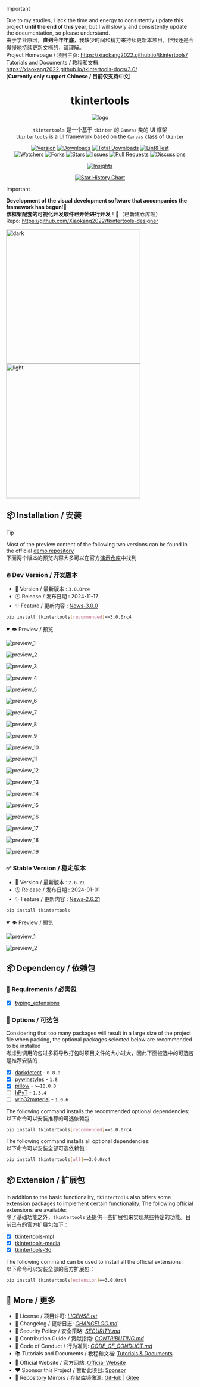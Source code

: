 > [!IMPORTANT]  
> Due to my studies, I lack the time and energy to consistently update this project **until the end of this year**, but I will slowly and consistently update the documentation, so please understand.  
> 由于学业原因，**直到今年年底**，我缺少时间和精力来持续更新本项目，但我还是会慢慢地持续更新文档的，请理解。  
> Project Homepage / 项目主页: <https://xiaokang2022.github.io/tkintertools/>  
> Tutorials and Documents / 教程和文档: <https://xiaokang2022.github.io/tkintertools-docs/3.0/>  
> (**Currently only support Chinese / 目前仅支持中文**)

<h1 align="center">tkintertools</h1>

<p align="center"><img alt="logo" src="https://xiaokang2022.github.io/tkintertools/logo.png" title="Logo" /></p>

<p align="center">
<code>tkintertools</code> 是一个基于 <code>tkinter</code> 的 <code>Canvas</code> 类的 UI 框架
<br/>
<code>tkintertools</code> is a UI framework based on the <code>Canvas</code> class of <code>tkinter</code>
</p>

<p align="center">
<a href="https://github.com/Xiaokang2022/tkintertools/releases"><img alt="Version" src="https://img.shields.io/github/v/release/Xiaokang2022/tkintertools?include_prereleases&logo=github&label=Version" title="Latest Version" /></a>
<a href="https://pypistats.org/packages/tkintertools"><img alt="Downloads" src="https://img.shields.io/pypi/dm/tkintertools?label=Downloads&logo=pypi&logoColor=skyblue" title="Downloads" /></a>
<a href="https://pepy.tech/project/tkintertools"><img alt="Total Downloads" src="https://img.shields.io/pepy/dt/tkintertools?logo=pypi&logoColor=gold&label=Total%20Downloads" title="Total Downloads" /></a>
<a href="https://github.com/Xiaokang2022/tkintertools/actions"><img alt="Lint&Test" src="https://img.shields.io/github/actions/workflow/status/Xiaokang2022/tkintertools/python-package.yml?logo=github&label=Lint%26Test" title="Lint&Test"/></a>
<br/>
<a href="https://github.com/Xiaokang2022/tkintertools/watchers"><img alt="Watchers" src="https://img.shields.io/github/watchers/Xiaokang2022/tkintertools?label=Watchers&logo=github&style=flat" title="Watchers" /></a>
<a href="https://github.com/Xiaokang2022/tkintertools/forks"><img alt="Forks" src="https://img.shields.io/github/forks/Xiaokang2022/tkintertools?label=Forks&logo=github&style=flat" title="Forks" /></a>
<a href="https://github.com/Xiaokang2022/tkintertools/stargazers"><img alt="Stars" src="https://img.shields.io/github/stars/Xiaokang2022/tkintertools?label=Stars&color=gold&logo=github&style=flat" title="Stars" /></a>
<a href="https://github.com/Xiaokang2022/tkintertools/issues"><img alt="Issues" src="https://img.shields.io/github/issues/Xiaokang2022/tkintertools?label=Issues&logo=github" title="Issues" /></a>
<a href="https://github.com/Xiaokang2022/tkintertools/pulls"><img alt="Pull Requests" src="https://img.shields.io/github/issues-pr/Xiaokang2022/tkintertools?label=Pull%20Requests&logo=github" title="Pull Requests" /></a>
<a href="https://github.com/Xiaokang2022/tkintertools/discussions"><img alt="Discussions" src="https://img.shields.io/github/discussions/Xiaokang2022/tkintertools?label=Discussions&logo=github" title="Discussions" /></a>
</p>

<p align="center">
<a href="https://github.com/Xiaokang2022/tkintertools/pulse"><img alt="Insights" src="https://repobeats.axiom.co/api/embed/ab8fae686a5a96f91fa71c40c53c189310924f5e.svg" /></a>
</p>

<p align="center">
    <a href="https://star-history.com/#Xiaokang2022/tkintertools&Date">
        <picture>
            <source media="(prefers-color-scheme: dark)" srcset="https://api.star-history.com/svg?repos=Xiaokang2022/tkintertools&type=Date&theme=dark" />
            <source media="(prefers-color-scheme: light)" srcset="https://api.star-history.com/svg?repos=Xiaokang2022/tkintertools&type=Date" />
            <img alt="Star History Chart" src="https://api.star-history.com/svg?repos=Xiaokang2022/tkintertools&type=Date" />
        </picture>
    </a>
</p>

> [!IMPORTANT]  
> **Development of the visual development software that accompanies the framework has begun**!🎉  
> **该框架配套的可视化开发软件已开始进行开发**！🎉（已新建仓库哩）  
> Repo: <https://github.com/Xiaokang2022/tkintertools-designer>  
>
> <img width=360 src="https://raw.githubusercontent.com/Xiaokang2022/tkintertools-designer/refs/heads/main/dark.png" alt="dark"/>
> <img width=360 src="https://raw.githubusercontent.com/Xiaokang2022/tkintertools-designer/refs/heads/main/light.png" alt="light" />

## 📦 Installation / 安装

> [!TIP]  
> Most of the preview content of the following two versions can be found in the official [demo repository](https://github.com/Xiaokang2022/tkintertools-demos)  
> 下面两个版本的预览内容大多可以在官方[演示仓库](https://github.com/Xiaokang2022/tkintertools-demos)中找到

### 🔥 Dev Version / 开发版本

* 🔖 Version / 最新版本 : `3.0.0rc4`
* 🕓 Release / 发布日期 : 2024-11-17
* ✨ Feature / 更新内容 : [News-3.0.0](./CHANGELOG.md#-300rc4)

```bash
pip install tkintertools[recommended]==3.0.0rc4
```

<details open><summary>👁️ Preview / 预览</summary>

![preview_1](https://github.com/Xiaokang2022/tkintertools-demos/blob/main/preview/demo9-1.png?raw=true)

![preview_2](https://github.com/Xiaokang2022/tkintertools-demos/blob/main/preview/demo9-2.png?raw=true)

![preview_3](https://github.com/Xiaokang2022/tkintertools-demos/blob/main/preview/demo9-3.png?raw=true)

![preview_4](https://github.com/Xiaokang2022/tkintertools-demos/blob/main/preview/demo9-4.png?raw=true)

![preview_5](https://github.com/Xiaokang2022/tkintertools-demos/blob/main/preview/demo0-1.png?raw=true)

![preview_6](https://github.com/Xiaokang2022/tkintertools-demos/blob/main/preview/demo0-2.png?raw=true)

![preview_7](https://github.com/Xiaokang2022/tkintertools-demos/blob/main/preview/demo1-1.png?raw=true)

![preview_8](https://github.com/Xiaokang2022/tkintertools-demos/blob/main/preview/demo1-2.png?raw=true)

![preview_9](https://github.com/Xiaokang2022/tkintertools-demos/blob/main/preview/demo2.png?raw=true)

![preview_10](https://github.com/Xiaokang2022/tkintertools-demos/blob/main/preview/demo3.png?raw=true)

![preview_11](https://github.com/Xiaokang2022/tkintertools-demos/blob/main/preview/demo4-1.png?raw=true)

![preview_12](https://github.com/Xiaokang2022/tkintertools-demos/blob/main/preview/demo4-2.png?raw=true)

![preview_13](https://github.com/Xiaokang2022/tkintertools-demos/blob/main/preview/demo5-1.png?raw=true)

![preview_14](https://github.com/Xiaokang2022/tkintertools-demos/blob/main/preview/demo5-2.png?raw=true)

![preview_15](https://github.com/Xiaokang2022/tkintertools-demos/blob/main/preview/demo6-1.png?raw=true)

![preview_16](https://github.com/Xiaokang2022/tkintertools-demos/blob/main/preview/demo7-1.png?raw=true)

![preview_17](https://github.com/Xiaokang2022/tkintertools-demos/blob/main/preview/demo7-2.png?raw=true)

![preview_18](https://github.com/Xiaokang2022/tkintertools-demos/blob/main/preview/demo8-1.png?raw=true)

![preview_19](https://github.com/Xiaokang2022/tkintertools-demos/blob/main/preview/demo10-1.png?raw=true)

</details>

### ✅ Stable Version / 稳定版本

* 🔖 Version / 最新版本 : `2.6.21`
* 🕓 Release / 发布日期 : 2024-01-01
* ✨ Feature / 更新内容 : [News-2.6.21](./CHANGELOG.md#-2621)

```bash
pip install tkintertools
```

<details open><summary>👁️ Preview / 预览</summary>

![preview_1](https://xiaokang2022.github.io/tkintertools-docs/2.6/tutorials/images/1.2-2.1-2.png)

![preview_2](https://xiaokang2022.github.io/tkintertools-docs/2.6/tutorials/images/7.3-3.1-2.png)

</details>

## 📦 Dependency / 依赖包

### 📌 Requirements / 必需包

* [X] [typing_extensions](https://github.com/python/typing_extensions)

### 🎨 Options / 可选包

Considering that too many packages will result in a large size of the project file when packing, the optional packages selected below are recommended to be installed  
考虑到调用的包过多将导致打包时项目文件的大小过大，因此下面被选中的可选包是推荐安装的

* [X] [darkdetect](https://github.com/albertosottile/darkdetect) - `0.8.0`
* [X] [pywinstyles](https://github.com/Akascape/py-window-styles) - `1.8`
* [X] [pillow](https://github.com/python-pillow/Pillow) - `>=10.0.0`
* [ ] [hPyT](https://github.com/Zingzy/hPyT) - `1.3.4`
* [ ] [win32material](https://github.com/littlewhitecloud/win32style) - `1.0.6`

The following command installs the recommended optional dependencies:  
以下命令可以安装推荐的可选依赖包：

```bash
pip install tkintertools[recommended]==3.0.0rc4
```

The following command installs all optional dependencies:  
以下命令可以安装全部可选依赖包：

```bash
pip install tkintertools[all]==3.0.0rc4
```

## 📦 Extension / 扩展包

In addition to the basic functionality, `tkintertools` also offers some extension packages to implement certain functionality. The following official extensions are available:  
除了基础功能之外，`tkintertools` 还提供一些扩展包来实现某些特定的功能。目前已有的官方扩展包如下：

* [X] [tkintertools-mpl](https://github.com/Xiaokang2022/tkintertools-mpl)
* [X] [tkintertools-media](https://github.com/Xiaokang2022/tkintertools-media)
* [X] [tkintertools-3d](https://github.com/Xiaokang2022/tkintertools-3d)

The following command can be used to install all the official extensions:  
以下命令可以安装全部的官方扩展包：

```bash
pip install tkintertools[extension]==3.0.0rc4
```

## 👀 More / 更多

* 📑 License / 项目许可: [*LICENSE.txt*](LICENSE.txt)
* 📘 Changelog / 更新日志: [*CHANGELOG.md*](CHANGELOG.md)
* 📕 Security Policy / 安全策略: [*SECURITY.md*](SECURITY.md)
* 📗 Contribution Guide / 贡献指南: [*CONTRIBUTING.md*](CONTRIBUTING.md)
* 📙 Code of Conduct / 行为准则: [*CODE_OF_CONDUCT.md*](CODE_OF_CONDUCT.md)
* 📚 Tutorials and Documents / 教程和文档: [Tutorials & Documents](https://xiaokang2022.github.io/tkintertools-docs/)
* 🎉 Official Website / 官方网站: [Official Website](https://xiaokang2022.github.io/tkintertools/)
* ❤️ Sponsor this Project / 赞助此项目: [Sponsor](https://xiaokang2022.github.io/tkintertools/Sponsor/)
* 🚀 Repository Mirrors / 存储库镜像源:
[GitHub](https://github.com/Xiaokang2022/tkintertools) |
[Gitee](https://gitee.com/Xiaokang2022/tkintertools)
